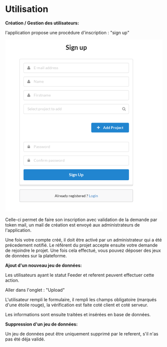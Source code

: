 # Utilisation  

**Création / Gestion des utilisateurs:**

l'application propose une procédure d'inscription : "sign up"

  ![Alt text](/Img_doc/signup.png?raw=true)

Celle-ci permet de faire son inscription avec validation de la demande par token mail, un mail de création est envoyé aux administrateurs de l'application.

Une fois votre compte créé, il doit être activé par un administrateur qui a été précedement notifié.
Le référent du projet accepte ensuite votre demande de rejoindre le projet.
Une fois cela effectué, vous pouvez déposer des jeux de données sur la plateforme.

**Ajout d'un nouveau jeu de données:**

Les utilisateurs ayant le statut Feeder et referent peuvent effectuer cette action.

Aller dans l'onglet : "Upload"

L'utilisateur rempli le formulaire, il rempli les champs obligatoire (marqués d'une étoile rouge), la vérification est faite coté client et coté serveur.

Les informations sont ensuite traitées et insérées en base de données.

**Suppression d'un jeu de données:**

Un jeu de données peut être uniquement supprimé par le referent, s'il n'as pas été déja validé.




